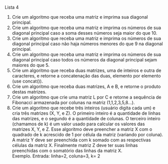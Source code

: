 Lista 4  
1)  Crie um algoritmo que receba uma matriz e imprima sua diagonal principal. 
2)  Crie um algoritmo que receba uma matriz e imprima os números de sua diagonal principal caso 
a soma desses números seja maior do que 10. 
3)  Crie um algoritmo que receba uma matriz e imprima os números de sua diagonal principal caso 
não haja números menores do que 9 na diagonal principal. 
4)  Crie um algoritmo que receba uma matriz e imprima os números de sua diagonal principal caso 
todos os números da diagonal principal sejam maiores do que 5. 
5)  Crie um algoritmo que receba duas matrizes, uma de inteiros e outra de caracteres, e retorne a 
concatenação das duas, elemento por elemento (use concat()). 
6)  Crie um algoritmo que receba duas matrizes, A e B, e retorne o produto destas matrizes.  
7)  Crie um algoritmo que crie uma matriz L por C e retorne a sequência de Fibonacci armazenada 
por colunas na matriz (1,1,2,3,5,8...). 
8)  Crie um algoritmo que recebe três inteiros (usuário digita cada um) e cria três matrizes (X, Y, e 
Z). O primeiro inteiro é a quantidade de linhas das matrizes, e o segundo é a quantidade de 
colunas. O terceiro inteiro (chamamos de k) é um valor usado para calcular os valores das 
matrizes X, Y, e Z. Esse algoritmo deve preencher a matriz X com o quadrado de k acrescido de 1 
por célula da matriz (variando por coluna). A matriz Y deve ser preenchida com k somado com 
as respectivas células da matriz X. Finalmente matriz Z deve ter suas linhas preenchidas com o 
somatório das linhas da matriz X.  
Exemplo. Entrada: linha=2, coluna=3, k= 2